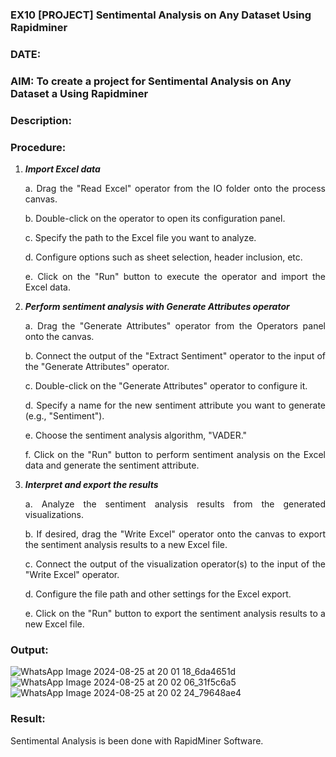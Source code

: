 ### EX10 [PROJECT] Sentimental Analysis on Any Dataset Using Rapidminer
### DATE: 
### AIM: To create a project for Sentimental Analysis on Any Dataset a Using Rapidminer
### Description: 
<div align = "justify">

### Procedure:
1) ***Import Excel data***
    <p>a. Drag the "Read Excel" operator from the IO folder onto the process canvas.
    <p>b. Double-click on the operator to open its configuration panel.
    <p>c. Specify the path to the Excel file you want to analyze.
    <p>d. Configure options such as sheet selection, header inclusion, etc.
    <p>e. Click on the "Run" button to execute the operator and import the Excel data.
2) ***Perform sentiment analysis with Generate Attributes operator***
    <p>a. Drag the "Generate Attributes" operator from the Operators panel onto the canvas.
    <p>b. Connect the output of the "Extract Sentiment" operator to the input of the "Generate Attributes" operator.
    <p>c. Double-click on the "Generate Attributes" operator to configure it.
    <p>d. Specify a name for the new sentiment attribute you want to generate (e.g., "Sentiment").
    <p>e. Choose the sentiment analysis algorithm, "VADER."
    <p>f. Click on the "Run" button to perform sentiment analysis on the Excel data and generate the sentiment attribute.
3) ***Interpret and export the results***
    <p>a. Analyze the sentiment analysis results from the generated visualizations.
    <p>b. If desired, drag the "Write Excel" operator onto the canvas to export the sentiment analysis results to a new Excel file.
    <p>c. Connect the output of the visualization operator(s) to the input of the "Write Excel" operator.
    <p>d. Configure the file path and other settings for the Excel export.
    <p>e. Click on the "Run" button to export the sentiment analysis results to a new Excel file.

### Output:
![WhatsApp Image 2024-08-25 at 20 01 18_6da4651d](https://github.com/user-attachments/assets/dec965ce-c147-44e3-9a34-2b040235d7c8)
![WhatsApp Image 2024-08-25 at 20 02 06_31f5c6a5](https://github.com/user-attachments/assets/c532d2fc-de53-46f5-b1ff-4705b87999e8)
![WhatsApp Image 2024-08-25 at 20 02 24_79648ae4](https://github.com/user-attachments/assets/a6d143ef-dada-4194-b0dc-bcb15df2aa56)

### Result:
Sentimental Analysis is been done with RapidMiner Software.
